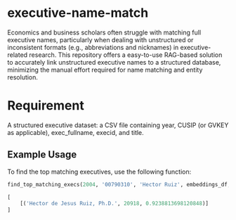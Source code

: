 # executive-name-match
Economics and business scholars often struggle with matching full executive names, particularly when dealing with unstructured or inconsistent formats (e.g., abbreviations and nicknames) in executive-related research. This repository offers a easy-to-use RAG-based solution to accurately link unstructured executive names to a structured database, minimizing the manual effort required for name matching and entity resolution.

# Requirement
A structured executive dataset: a CSV file containing year, CUSIP (or GVKEY as applicable), exec_fullname, execid, and title.

## Example Usage

To find the top matching executives, use the following function:

```python
find_top_matching_execs(2004, '00790310', 'Hector Ruiz', embeddings_df, name_list)

[
    [('Hector de Jesus Ruiz, Ph.D.', 20918, 0.9238813698120848)]
]
